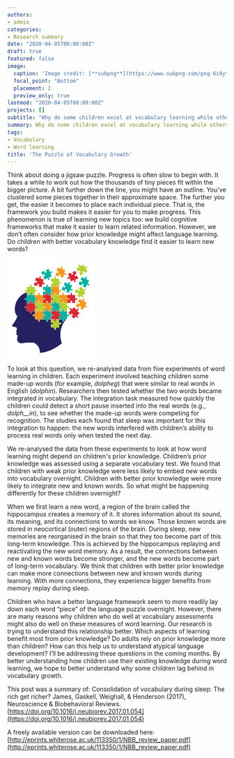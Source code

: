 ```yaml
---
authors:
- admin
categories:
- Research summary
date: "2020-04-05T00:00:00Z"
draft: true
featured: false
image:
  caption: 'Image credit: [**subpng**](https://www.subpng.com/png-6i9ytj/)'
  focal_point: "Bottom"
  placement: 2
  preview_only: true
lastmod: "2020-04-05T00:00:00Z"
projects: []
subtitle: "Why do some children excel at vocabulary learning while others get left behind? In recent work, we’ve been thinking about how new word learning builds upon vocabulary we already have."
summary: Why do some children excel at vocabulary learning while others get left behind? In recent work, we’ve been thinking about how new word learning builds upon vocabulary we already have.
tags:
- Vocabulary
- Word learning
title: 'The Puzzle of Vocabulary Growth'
---
```


Think about doing a jigsaw puzzle. Progress is often slow to begin with. It takes a while to work out how the thousands of tiny pieces fit within the bigger picture. A bit further down the line, you might have an outline. You've clustered some pieces together in their approximate space. The further you get, the easier it becomes to place each individual piece. That is, the framework you build makes it easier for you to make progress. This phenomenon is true of learning new topics too: we build cognitive frameworks that make it easier to learn related information. However, we don’t often consider how prior knowledge might affect language learning. Do children with better vocabulary knowledge find it easier to learn new words?

<img src="featured.png" width="200"/>

To look at this question, we re-analysed data from five experiments of word learning in children. Each experiment involved teaching children some made-up words (for example, *dolpheg*) that were similar to real words in English (*dolphin*). Researchers then tested whether the two words became integrated in vocabulary. The integration task measured how quickly the children could detect a short pause inserted into the real words (e.g., *dolph__in*), to see whether the made-up words were competing for recognition. The studies each found that sleep was important for this integration to happen: the new words interfered with children’s ability to process real words only when tested the next day.

We re-analysed the data from these experiments to look at how word learning might depend on children's prior knowledge. Children’s prior knowledge was assessed using a separate vocabulary test. We found that children with weak prior knowledge were less likely to embed new words into vocabulary overnight. Children with better prior knowledge were more likely to integrate new and known words. So what might be happening differently for these children overnight?

When we first learn a new word, a region of the brain called the hippocampus creates a memory of it. It stores information about its sound, its meaning, and its connections to words we know. Those known words are stored in neocortical (outer) regions of the brain. During sleep, new memories are reorganised in the brain so that they too become part of this long-term knowledge. This is achieved by the hippocampus replaying and reactivating the new word memory. As a result, the connections between new and known words become stronger, and the new words become part of long-term vocabulary. We think that children with better prior knowledge can make more connections between new and known words during learning. With more connections, they experience bigger benefits from memory replay during sleep.

Children who have a better language framework seem to more readily lay down each word “piece” of the language puzzle overnight. However, there are many reasons why children who do well at vocabulary assessments might also do well on these measures of word learning. Our research is trying to understand this relationship better. Which aspects of learning benefit most from prior knowledge? Do adults rely on prior knowledge more than children? How can this help us to understand atypical language development? I’ll be addressing these questions in the coming months. By better understanding how children use their existing knowledge during word learning, we hope to better understand why some children lag behind in vocabulary growth. 

This post was a summary of: Consolidation of vocabulary during sleep: The rich get richer? James, Gaskell, Weighall, & Henderson (2017), Neuroscience & Biobehavioral Reviews. [https://doi.org/10.1016/j.neubiorev.2017.01.054](https://doi.org/10.1016/j.neubiorev.2017.01.054) 

A freely available version can be downloaded here: [http://eprints.whiterose.ac.uk/113350/1/NBB_review_paper.pdf](http://eprints.whiterose.ac.uk/113350/1/NBB_review_paper.pdf)

